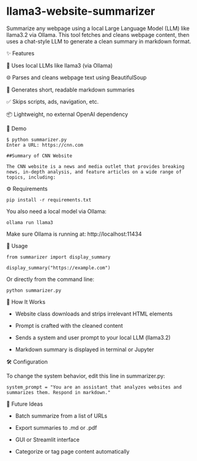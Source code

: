 # llama3-website-summarizer
Summarize any webpage using a local Large Language Model (LLM) like llama3.2 via Ollama. This tool fetches and cleans webpage content, then uses a chat-style LLM to generate a clean summary in markdown format.

✨ Features

🧠 Uses local LLMs like llama3 (via Ollama)

🌐 Parses and cleans webpage text using BeautifulSoup

📝 Generates short, readable markdown summaries

✅ Skips scripts, ads, navigation, etc.

📦 Lightweight, no external OpenAI dependency


🚀 Demo

    $ python summarizer.py
    Enter a URL: https://cnn.com

    ##Summary of CNN Website

    The CNN website is a news and media outlet that provides breaking news, in-depth analysis, and feature articles on a wide range of topics, including:


⚙️ Requirements

    pip install -r requirements.txt

You also need a local model via Ollama:

    ollama run llama3

Make sure Ollama is running at: http://localhost:11434


🧪 Usage

    from summarizer import display_summary

    display_summary("https://example.com")

Or directly from the command line:

    python summarizer.py

🧠 How It Works

- Website class downloads and strips irrelevant HTML elements

- Prompt is crafted with the cleaned content

- Sends a system and user prompt to your local LLM (llama3.2)

- Markdown summary is displayed in terminal or Jupyter

🛠 Configuration

To change the system behavior, edit this line in summarizer.py:

    system_prompt = "You are an assistant that analyzes websites and summarizes them. Respond in markdown."


📌 Future Ideas

* Batch summarize from a list of URLs

* Export summaries to .md or .pdf

* GUI or Streamlit interface

* Categorize or tag page content automatically


